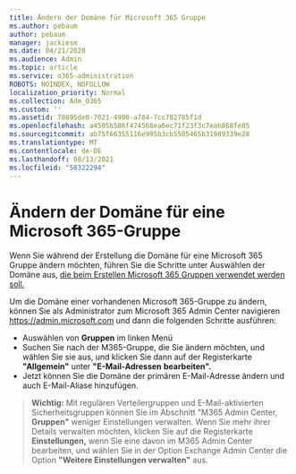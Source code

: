 ```yaml
---
title: Ändern der Domäne für Microsoft 365 Gruppe
ms.author: pebaum
author: pebaum
manager: jackiesm
ms.date: 04/21/2020
ms.audience: Admin
ms.topic: article
ms.service: o365-administration
ROBOTS: NOINDEX, NOFOLLOW
localization_priority: Normal
ms.collection: Adm_O365
ms.custom: ''
ms.assetid: 78695de0-7021-4900-a784-7cc782785f1d
ms.openlocfilehash: a4505b586f474568ea6ec71f23f3c7eab868fe05
ms.sourcegitcommit: ab75f66355116e995b3cb5505465b31989339e28
ms.translationtype: MT
ms.contentlocale: de-DE
ms.lasthandoff: 08/13/2021
ms.locfileid: "58322294"
---
```

# <a name="change-the-domain-for-a-microsoft-365-group"></a>Ändern der Domäne für eine Microsoft 365-Gruppe

Wenn Sie während der Erstellung die Domäne für eine Microsoft 365 Gruppe ändern möchten, führen Sie die Schritte unter Auswählen der Domäne aus, [die beim Erstellen Microsoft 365 Gruppen verwendet werden soll.](https://docs.microsoft.com/microsoft-365/admin/create-groups/choose-domain-to-create-groups)

Um die Domäne einer vorhandenen Microsoft 365-Gruppe zu ändern, können Sie als Administrator zum Microsoft 365 Admin Center navigieren https://admin.microsoft.com und dann die folgenden Schritte ausführen:

- Auswählen von **Gruppen** im linken Menü
- Suchen Sie nach der M365-Gruppe, die Sie ändern möchten, und wählen Sie sie aus, und klicken Sie dann auf der Registerkarte **"Allgemein"** unter **"E-Mail-Adressen** **bearbeiten".**
- Jetzt können Sie die Domäne der primären E-Mail-Adresse ändern und auch E-Mail-Aliase hinzufügen.

> **Wichtig:** Mit regulären Verteilergruppen und E-Mail-aktivierten Sicherheitsgruppen können Sie im Abschnitt "M365 Admin Center, **Gruppen"** weniger Einstellungen verwalten. Wenn Sie mehr ihrer Details verwalten möchten, klicken Sie auf die Registerkarte **Einstellungen,** wenn Sie eine davon im M365 Admin Center bearbeiten, und wählen Sie in der Option Exchange Admin Center die Option **"Weitere Einstellungen verwalten"** aus.